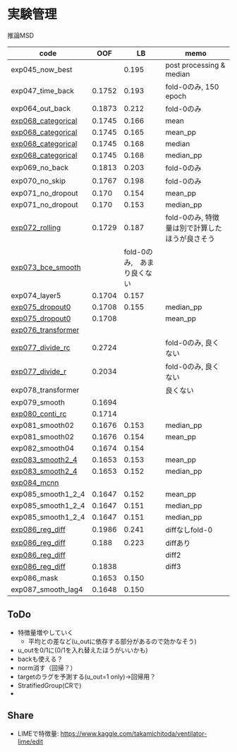 # 実験管理

推論MSD

|code|OOF|LB|memo|
|--|--|--|--|
|exp045_now_best||0.195|post processing & median|
|exp047_time_back|0.1752|0.193|fold-0のみ, 150 epoch|
|exp064_out_back|0.1873|0.212|fold-0のみ|
|[exp068_categorical]|0.1745|0.166|mean|
|[exp068_categorical]|0.1745|0.165|mean_pp|
|[exp068_categorical]|0.1745|0.168|median|
|[exp068_categorical]|0.1745|0.168|median_pp|
|exp069_no_back|0.1813|0.203|fold-0のみ|
|exp070_no_skip|0.1767|0.198|fold-0のみ|
|exp071_no_dropout|0.170|0.154|mean_pp|
|exp071_no_dropout|0.170|0.153|median_pp|
|[exp072_rolling]|0.1729|0.187|fold-0のみ, 特徴量は別で計算したほうが良さそう|
|[exp073_bce_smooth]||fold-0のみ,　あまり良くない|
|exp074_layer5|0.1704|0.157||
|[exp075_dropout0]|0.1708|0.155|median_pp|
|[exp075_dropout0]|0.1708||mean_pp|
|[exp076_transformer]||||
|[exp077_divide_rc]|0.2724||fold-0のみ, 良くない|
|[exp077_divide_r]|0.2034||fold-0のみ, 良くない|
|exp078_transformer|||良くない|
|exp079_smooth|0.1694|||
|[exp080_conti_rc]|0.1714|||
|exp081_smooth02|0.1676|0.153|median_pp|
|exp081_smooth02|0.1676|0.154|mean_pp|
|exp082_smooth04|0.1674|0.154||
|[exp083_smooth2_4]|0.1653|0.153|mean_pp|
|[exp083_smooth2_4]|0.1653|0.152|median_pp|
|[exp084_mcnn]||||
|exp085_smooth1_2_4|0.1647|0.152|mean_pp|
|exp085_smooth1_2_4|0.1647|0.151|median_pp|
|exp085_smooth1_2_4|0.1647|0.151|median_pp|
|[exp086_reg_diff]|0.1986|0.241|diffなしfold-0|
|[exp086_reg_diff]|0.188|0.223|diffあり|
|[exp086_reg_diff]|||diff2|
|[exp086_reg_diff]|0.1838||diff3|
|exp086_mask|0.1653|0.150||
|exp087_smooth_lag4|0.1648|0.150||

## ToDo
- 特徴量増やしていく
  - 平均との差など(u_outに依存する部分があるので効かなそう)
- u_outを0/1に(0/1を入れ替えたほうがいいかも)
- backも使える？
- norm消す（回帰？）
- targetのラグを予測する(u_out=1 only)→回帰用？
- StratifiedGroup(CRで)
- 
## Share
- LIMEで特徴量: https://www.kaggle.com/takamichitoda/ventilator-lime/edit

[exp068_categorical]:https://www.kaggle.com/takamichitoda/ventilator-train-classification/notebook?scriptVersionId=76446772
[exp072_rolling]:https://github.com/trtd56/VentilatorPressurePrediction/blob/03a0f142a306d867fc6cb730c2804ba642e22806/src/ventilatorlstm.py
[exp073_bce_smooth]:https://github.com/trtd56/VentilatorPressurePrediction/blob/e0e9e2deed91d82bfe3c482209024de209487515/src/ventilatorlstm.py
[exp075_dropout0]:https://www.kaggle.com/takamichitoda/ventilator-train-classification?scriptVersionId=76597714
[exp076_transformer]:https://github.com/trtd56/VentilatorPressurePrediction/blob/4fb4c6e244c749bbe5ee35da2bb6a01fef5b5815/src/ventilatorlstm.py
[exp077_divide_rc]:https://www.kaggle.com/takamichitoda/ventilator-train-divide-r-c/notebook?scriptVersionId=76613957
[exp077_divide_r]:https://www.kaggle.com/takamichitoda/ventilator-train-divide-r-c?scriptVersionId=76621692
[exp080_conti_rc]:https://www.kaggle.com/takamichitoda/ventilator-train-classification?scriptVersionId=76624771
[exp083_smooth2_4]:https://github.com/trtd56/VentilatorPressurePrediction/blob/2e34d395975d6ad4ef91b77f4d443fd5f12e691a/src/ventilatorlstm.py
[exp084_mcnn]:https://www.kaggle.com/takamichitoda/ventilator-train-mcnn/edit
[exp086_reg_diff]:https://www.kaggle.com/takamichitoda/fork-of-ventilator-train-classification?scriptVersionId=76820332
